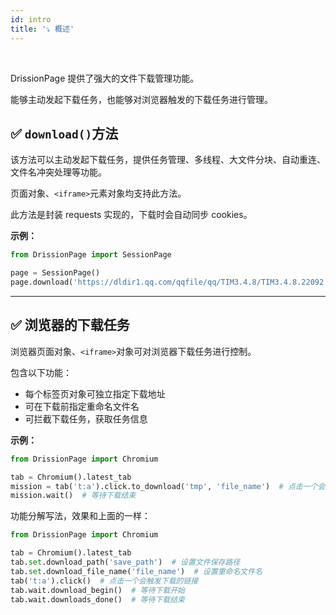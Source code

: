 ```yaml
---
id: intro
title: '⤵️ 概述'
---
```


<div class="wwads-cn wwads-horizontal" data-id="317"></div><br/>

DrissionPage 提供了强大的文件下载管理功能。

能够主动发起下载任务，也能够对浏览器触发的下载任务进行管理。

## ✅️️ `download()`方法

该方法可以主动发起下载任务，提供任务管理、多线程、大文件分块、自动重连、文件名冲突处理等功能。

页面对象、`<iframe>`元素对象均支持此方法。

此方法是封装 requests 实现的，下载时会自动同步 cookies。

**示例：**

```python
from DrissionPage import SessionPage

page = SessionPage()
page.download('https://dldir1.qq.com/qqfile/qq/TIM3.4.8/TIM3.4.8.22092.exe')
```

---

## ✅️️ 浏览器的下载任务

浏览器页面对象、`<iframe>`对象可对浏览器下载任务进行控制。

包含以下功能：

- 每个标签页对象可独立指定下载地址
- 可在下载前指定重命名文件名
- 可拦截下载任务，获取任务信息

**示例：**

```python
from DrissionPage import Chromium

tab = Chromium().latest_tab
mission = tab('t:a').click.to_download('tmp', 'file_name')  # 点击一个会触发下载的链接，同时设置下载路径和文件名
mission.wait()  # 等待下载结束
```

功能分解写法，效果和上面的一样：

```python
from DrissionPage import Chromium

tab = Chromium().latest_tab
tab.set.download_path('save_path')  # 设置文件保存路径
tab.set.download_file_name('file_name')  # 设置重命名文件名
tab('t:a').click()  # 点击一个会触发下载的链接
tab.wait.download_begin()  # 等待下载开始
tab.wait.downloads_done()  # 等待下载结束
```